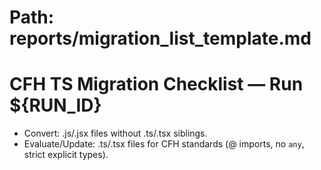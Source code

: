 # Path: reports/migration_list_template.md
# CFH TS Migration Checklist — Run ${RUN_ID}
- Convert: .js/.jsx files without .ts/.tsx siblings.
- Evaluate/Update: .ts/.tsx files for CFH standards (@ imports, no `any`, strict explicit types).
